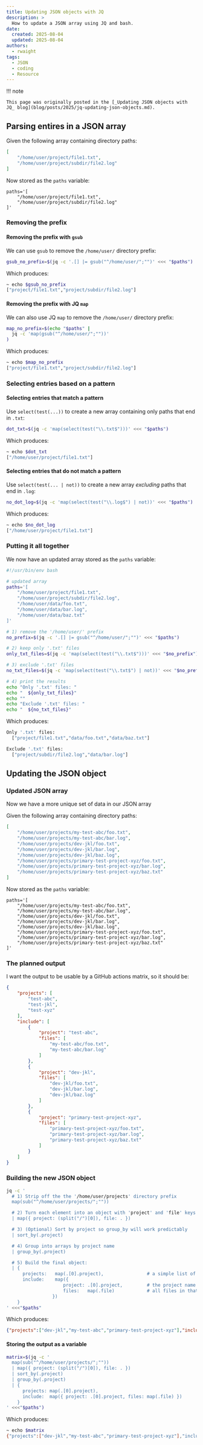 ```yaml
---
title: Updating JSON objects with JQ
description: >
  How to update a JSON array using JQ and bash.
date:
  created: 2025-08-04
  updated: 2025-08-04
authors:
  - rwaight
tags:
  - JSON
  - coding
  - Resource
---
```


!!! note

    This page was originally posted in the [_Updating JSON objects with JQ_ blog](blog/posts/2025/jq-updating-json-objects.md).

<!---  # Updating JSON objects with JQ  --->
<!---  do not put an actual 'heading 1' if it is the same as the title  --->

## Parsing entires in a JSON array

Given the following array containing directory paths:

```json
[
    "/home/user/project/file1.txt",
    "/home/user/project/subdir/file2.log"
]
```

Now stored as the `paths` variable:

```shell
paths='[
    "/home/user/project/file1.txt",
    "/home/user/project/subdir/file2.log"
]'
```

### Removing the prefix

#### Removing the prefix with `gsub`

We can use `gsub` to remove the `/home/user/` directory prefix:

```bash
gsub_no_prefix=$(jq -c '.[] |= gsub("^/home/user/";"")' <<< "$paths")
```

Which produces:

```bash
~ echo $gsub_no_prefix
["project/file1.txt","project/subdir/file2.log"]
```

#### Removing the prefix with JQ `map`

We can also use JQ `map` to remove the `/home/user/` directory prefix:

```bash
map_no_prefix=$(echo "$paths" |
  jq -c 'map(gsub("^/home/user/";""))'
)
```

Which produces:

```bash
~ echo $map_no_prefix
["project/file1.txt","project/subdir/file2.log"]
```


### Selecting entries based on a pattern

#### Selecting entries that match a pattern

Use `select(test(...))` to create a new array containing only paths that end in `.txt`:

```bash
dot_txt=$(jq -c 'map(select(test("\\.txt$")))' <<< "$paths")
```

Which produces:

```bash
~ echo $dot_txt
["/home/user/project/file1.txt"]
```

#### Selecting entries that do not match a pattern

Use `select(test(... | not))` to create a new array _excluding_ paths that end in `.log`:

```bash
no_dot_log=$(jq -c 'map(select(test("\\.log$") | not))' <<< "$paths")
```

Which produces:

```bash
~ echo $no_dot_log
["/home/user/project/file1.txt"]
```

### Putting it all together

We now have an updated array stored as the `paths` variable:

```bash
#!/usr/bin/env bash

# updated array
paths='[
    "/home/user/project/file1.txt",
    "/home/user/project/subdir/file2.log",
    "/home/user/data/foo.txt",
    "/home/user/data/bar.log",
    "/home/user/data/baz.txt"
]'

# 1) remove the '/home/user/' prefix
no_prefix=$(jq -c '.[] |= gsub("^/home/user/";"")' <<< "$paths")

# 2) keep only '.txt' files
only_txt_files=$(jq -c 'map(select(test("\\.txt$")))' <<< "$no_prefix")

# 3) exclude '.txt' files
no_txt_files=$(jq -c 'map(select(test("\\.txt$") | not))' <<< "$no_prefix")

# 4) print the results
echo "Only '.txt' files: "
echo "  ${only_txt_files}"
echo ""
echo "Exclude '.txt' files: "
echo "  ${no_txt_files}"
```

Which produces:

```bash
Only '.txt' files:
  ["project/file1.txt","data/foo.txt","data/baz.txt"]

Exclude '.txt' files:
  ["project/subdir/file2.log","data/bar.log"]
```


<!--  example comment here  -->

## Updating the JSON object

### Updated JSON array

Now we have a more unique set of data in our JSON array

Given the following array containing directory paths:

```json
[
    "/home/user/projects/my-test-abc/foo.txt",
    "/home/user/projects/my-test-abc/bar.log",
    "/home/user/projects/dev-jkl/foo.txt",
    "/home/user/projects/dev-jkl/bar.log",
    "/home/user/projects/dev-jkl/baz.log",
    "/home/user/projects/primary-test-project-xyz/foo.txt",
    "/home/user/projects/primary-test-project-xyz/bar.log",
    "/home/user/projects/primary-test-project-xyz/baz.txt"
]
```

Now stored as the `paths` variable:

```shell
paths='[
    "/home/user/projects/my-test-abc/foo.txt",
    "/home/user/projects/my-test-abc/bar.log",
    "/home/user/projects/dev-jkl/foo.txt",
    "/home/user/projects/dev-jkl/bar.log",
    "/home/user/projects/dev-jkl/baz.log",
    "/home/user/projects/primary-test-project-xyz/foo.txt",
    "/home/user/projects/primary-test-project-xyz/bar.log",
    "/home/user/projects/primary-test-project-xyz/baz.txt"
]'
```

### The planned output

I want the output to be usable by a GitHub actions matrix, so it should be:

```json
{
    "projects": [
        "test-abc",
        "test-jkl",
        "test-xyz"
    ],
    "include": [
        {
            "project": "test-abc",
            "files": [
                "my-test-abc/foo.txt",
                "my-test-abc/bar.log"
            ]
        },
        {
            "project": "dev-jkl",
            "files": [
                "dev-jkl/foo.txt",
                "dev-jkl/bar.log",
                "dev-jkl/baz.log"
            ]
        },
        {
            "project": "primary-test-project-xyz",
            "files": [
                "primary-test-project-xyz/foo.txt",
                "primary-test-project-xyz/bar.log",
                "primary-test-project-xyz/baz.txt"
            ]
        }
    ]
}
```

### Building the new JSON object

```bash
jq -c '
  # 1) Strip off the the '/home/user/projects' directory prefix
  map(sub("^/home/user/projects/";""))  

  # 2) Turn each element into an object with 'project' and 'file' keys
  | map({ project: (split("/")[0]), file: . })     

  # 3) (Optional) Sort by project so group_by will work predictably
  | sort_by(.project)                               

  # 4) Group into arrays by project name
  | group_by(.project)                              

  # 5) Build the final object:
  | {
      projects:   map(.[0].project),                # a simple list of project names
      include:    map({
                     project: .[0].project,         # the project name
                     files:   map(.file)            # all files in that project
                 })
    }
' <<<"$paths"
```

Which produces:

```json
{"projects":["dev-jkl","my-test-abc","primary-test-project-xyz"],"include":[{"project":"dev-jkl","files":["dev-jkl/foo.txt","dev-jkl/bar.log","dev-jkl/baz.log"]},{"project":"my-test-abc","files":["my-test-abc/foo.txt","my-test-abc/bar.log"]},{"project":"primary-test-project-xyz","files":["primary-test-project-xyz/foo.txt","primary-test-project-xyz/bar.log","primary-test-project-xyz/baz.txt"]}]}
```

#### Storing the output as a variable

```bash
matrix=$(jq -c '
  map(sub("^/home/user/projects/";""))
  | map({ project: (split("/")[0]), file: . })
  | sort_by(.project)
  | group_by(.project)
  | {
      projects: map(.[0].project),
      include:  map({ project: .[0].project, files: map(.file) })
    }
' <<<"$paths")
```

Which produces:

```bash
~ echo $matrix
{"projects":["dev-jkl","my-test-abc","primary-test-project-xyz"],"include":[{"project":"dev-jkl","files":["dev-jkl/foo.txt","dev-jkl/bar.log","dev-jkl/baz.log"]},{"project":"my-test-abc","files":["my-test-abc/foo.txt","my-test-abc/bar.log"]},{"project":"primary-test-project-xyz","files":["primary-test-project-xyz/foo.txt","primary-test-project-xyz/bar.log","primary-test-project-xyz/baz.txt"]}]}
```

<!--- another example comment --->

<!---  ...  --->

